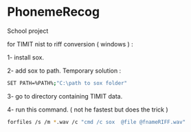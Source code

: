 # PhonemeRecog
School project

for TIMIT nist to riff conversion ( windows ) : 

1- install sox.

2- add sox to path. Temporary solution : 
```bash
SET PATH=%PATH%;"C:\path to sox folder"
```
3- go to directory containing TIMIT data.

4- run this command. ( not he fastest but does the trick ) 
```bash
forfiles /s /m *.wav /c "cmd /c sox  @file @fnameRIFF.wav"
```

